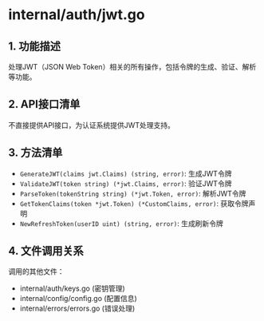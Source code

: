 # internal/auth/jwt.go

## 1. 功能描述
处理JWT（JSON Web Token）相关的所有操作，包括令牌的生成、验证、解析等功能。

## 2. API接口清单
不直接提供API接口，为认证系统提供JWT处理支持。

## 3. 方法清单
- `GenerateJWT(claims jwt.Claims) (string, error)`: 生成JWT令牌
- `ValidateJWT(token string) (*jwt.Claims, error)`: 验证JWT令牌
- `ParseToken(tokenString string) (*jwt.Token, error)`: 解析JWT令牌
- `GetTokenClaims(token *jwt.Token) (*CustomClaims, error)`: 获取令牌声明
- `NewRefreshToken(userID uint) (string, error)`: 生成刷新令牌

## 4. 文件调用关系
调用的其他文件：
- internal/auth/keys.go (密钥管理)
- internal/config/config.go (配置信息)
- internal/errors/errors.go (错误处理) 